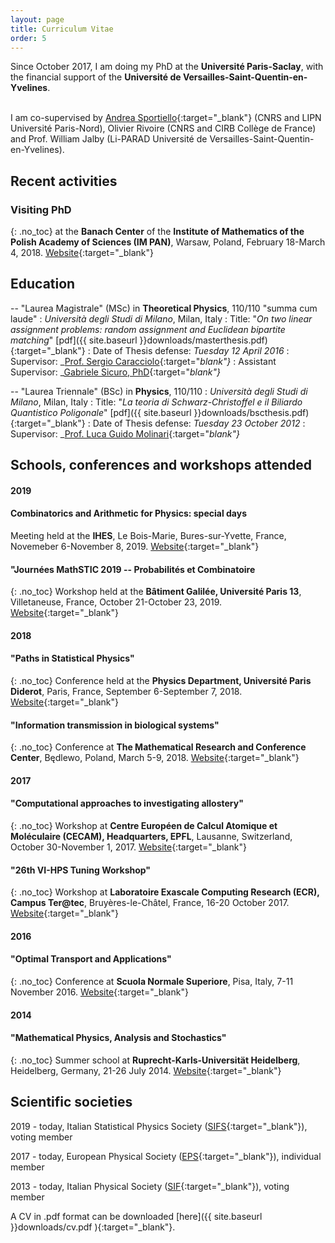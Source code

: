 ```yaml
---
layout: page
title: Curriculum Vitae
order: 5
---
```


<!--- TOC
{:toc}

-->
Since October 2017, I am doing my PhD at the **Université Paris-Saclay**, with the financial support of the **Université de Versailles-Saint-Quentin-en-Yvelines**.<br/><br/>
<!--[Andrea Sportiello](https://www-lipn.univ-paris13.fr/~sportiello/index_eng.html){:target="_blank"}-->
 I am co-supervised by [Andrea Sportiello](https://lipn.univ-paris13.fr/~sportiello/index_eng.html){:target="_blank"} (CNRS and LIPN Université Paris-Nord), Olivier Rivoire (CNRS and CIRB Collège de France) and Prof. William Jalby (Li-PARAD Université de Versailles-Saint-Quentin-en-Yvelines).

## Recent activities

### Visiting PhD
{: .no_toc}
at the **Banach Center** of the **Institute of Mathematics of the Polish Academy of Sciences (IM PAN)**, Warsaw, Poland, February 18-March 4, 2018.
[Website](https://www.impan.pl/en/activities/banach-center){:target="_blank"}


## Education

-- "Laurea Magistrale" (MSc) in __Theoretical Physics__, 110/110 "summa cum laude"
: _Università degli Studi di Milano_, Milan, Italy
: Title: "_On two linear assignment problems: random assignment and Euclidean bipartite matching_" [pdf]({{  site.baseurl }}downloads/masterthesis.pdf){:target="_blank"}
: Date of Thesis defense: _Tuesday 12 April 2016_
: Supervisor: _[Prof. Sergio Caracciolo](http://pcteserver.mi.infn.it/~caraccio/){:target="_blank"}_
: Assistant Supervisor: _[Gabriele Sicuro, PhD](https://gabrielesicuro.wordpress.com/){:target="_blank"}_  


--  "Laurea Triennale" (BSc) in __Physics__, 110/110
: _Università degli Studi di Milano_, Milan, Italy
: Title: "_La teoria di Schwarz-Christoffel e il Biliardo Quantistico Poligonale_" [pdf]({{  site.baseurl }}downloads/bscthesis.pdf){:target="_blank"}
: Date of Thesis defense: _Tuesday 23 October 2012_
: Supervisor: _[Prof. Luca Guido Molinari](http://wwwteor.mi.infn.it/~molinari/){:target="_blank"}_

<!--

-- High School Diploma, 81/100
: _Liceo Scientifico Statale 'Paolo Frisi'_, Monza, 20900 MI, Italy
: Date of oral examination: _Monday 13 July 2009_
-->
## Schools, conferences and workshops attended

#### 2019

#### Combinatorics and Arithmetic for Physics: special days
Meeting held at the **IHES**, Le Bois-Marie, Bures-sur-Yvette, France, Novemeber 6-November 8, 2019.
[Website](https://indico.math.cnrs.fr/event/5243/overview){:target="_blank"}

#### "Journées MathSTIC 2019 -- Probabilités et Combinatoire
{: .no_toc}
Workshop held at the **Bâtiment Galilée, Université Paris 13**, Villetaneuse, France, October 21-October 23, 2019.
[Website](https://mathstic.univ-paris13.fr/journees-mathSTIC-2019/index.html){:target="_blank"}

#### 2018

#### "Paths in Statistical Physics"
{: .no_toc}
Conference held at the **Physics Department, Université Paris Diderot**, Paris, France, September 6-September 7, 2018.
[Website](http://www.msc.univ-paris-diderot.fr/peliti2018){:target="_blank"}


#### "Information transmission in biological systems"
{: .no_toc}
Conference at **The Mathematical Research and Conference Center**, Będlewo, Poland, March 5-9, 2018.
[Website](https://www.impan.pl/en/activities/banach-center/conferences/18-sstransmission){:target="_blank"}


#### 2017

#### "Computational approaches to investigating allostery"
{: .no_toc}
Workshop at **Centre Européen de Calcul Atomique et Moléculaire (CECAM), Headquarters, EPFL**, Lausanne, Switzerland, October 30-November 1, 2017.
[Website](https://www.cecam.org/workshop-1414.html){:target="_blank"}

#### "26th VI-HPS Tuning Workshop"
{: .no_toc}
Workshop at **Laboratoire Exascale Computing Research (ECR), Campus Ter@tec**, Bruyères-le-Châtel, France, 16-20 October 2017.
[Website](http://www.vi-hps.org/training/tws/tw26.html){:target="_blank"}


#### 2016

#### "Optimal Transport and Applications"
{: .no_toc}
Conference at **Scuola Normale Superiore**, Pisa, Italy, 7-11 November 2016.
[Website](http://webtheory.sns.it/optimal-transport/index.php){:target="_blank"}

#### 2014

#### "Mathematical Physics, Analysis and Stochastics"  
{: .no_toc}
Summer school at **Ruprecht-Karls-Universität Heidelberg**, Heidelberg, Germany, 21-26 July 2014.
[Website](http://www.thphys.uni-heidelberg.de/~salmhofer/summerschool-2014/summer-school-2014.html){:target="_blank"}

## Scientific societies

 2019 - today, Italian Statistical Physics Society ([SIFS](https://www.fisicastatistica.org){:target="_blank"}), voting member

 2017 - today, European Physical Society ([EPS](https://www.eps.org/){:target="_blank"}), individual member

 2013 - today, Italian Physical Society ([SIF](https://www.sif.it){:target="_blank"}), voting member


A CV in .pdf format can be downloaded [here]({{  site.baseurl }}downloads/cv.pdf ){:target="_blank"}.
